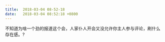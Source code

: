 ```yaml
---
title:  2018-03-04 08-52-18
date:   2018-03-04 08:52:18 +0800
---
```


不知道为啥一个劲的报道这个会，人家仆人开会又没允许你主人参与评论，刷什么存在感。?

<!--194-->

